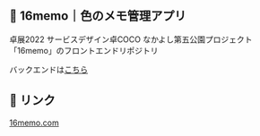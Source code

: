 ## 🎨 16memo｜色のメモ管理アプリ

卓展2022 サービスデザイン卓COCO
なかよし第五公園プロジェクト「16memo」のフロントエンドリポジトリ

バックエンドは[こちら](https://github.com/pppeyo38/16memo_backend)

## 🔗 リンク

[16memo.com](https://16memo.com/)